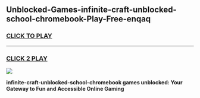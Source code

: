 
## Unblocked-Games-infinite-craft-unblocked-school-chromebook-Play-Free-enqaq
<h3>
<a href="https://premium76.site?title=infinite-craft-unblocked-school-chromebook&ref=20M">CLICK TO PLAY</a></h3>
<hr>

<h3>
<a href="https://premium76.site?title=infinite-craft-unblocked-school-chromebook&ref=20M">CLICK 2 PLAY</a>
  
</h3>

<a href="https://premium76.site?title=infinite-craft-unblocked-school-chromebook&ref=19M"><img src="https://clearcache.store/games.png"></a>


**infinite-craft-unblocked-school-chromebook games unblocked: Your Gateway to Fun and Accessible Online Gaming**
